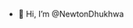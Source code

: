 - 👋 Hi, I’m @NewtonDhukhwa
<!-- - 👀 I’m interested in ...
- 🌱 I’m currently learning ...
- 💞️ I’m looking to collaborate on ...
- 📫 How to reach me ... -->

<!---
NewtonDhukhwa/NewtonDhukhwa is a ✨ special ✨ repository because its `README.md` (this file) appears on your GitHub profile.
You can click the Preview link to take a look at your changes.
--->
